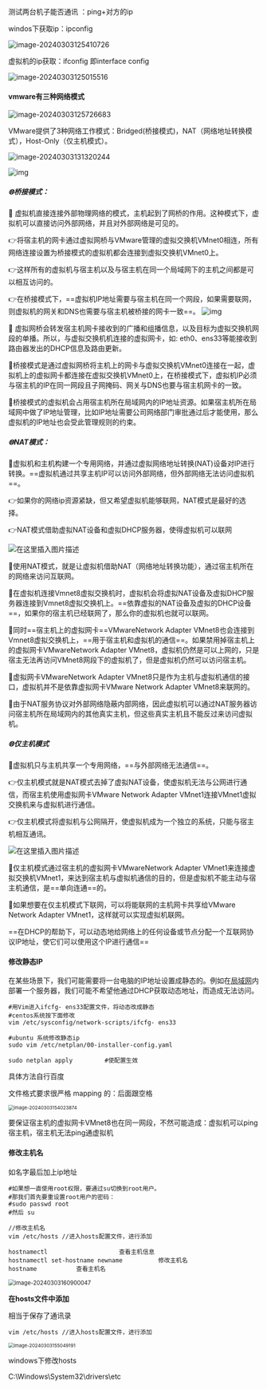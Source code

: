 测试两台机子能否通讯    ：ping+对方的ip

windos下获取ip：ipconfig

![image-20240303125410726](./image_3%EF%BC%8C%E7%BD%91%E7%BB%9C%E9%85%8D%E7%BD%AE/image-20240303125410726.png)

虚拟机的ip获取：ifconfig            即interface  config

![image-20240303125015516](./image_3%EF%BC%8C%E7%BD%91%E7%BB%9C%E9%85%8D%E7%BD%AE/image-20240303125015516.png)

#### vmware有三种网络模式

![image-20240303125726683](./image_3%EF%BC%8C%E7%BD%91%E7%BB%9C%E9%85%8D%E7%BD%AE/image-20240303125726683.png)

VMware提供了3种网络工作模式：Bridged(桥接模式)，NAT（网络地址转换模式），Host-Only（仅主机模式）。

![image-20240303131320244](./image_3%EF%BC%8C%E7%BD%91%E7%BB%9C%E9%85%8D%E7%BD%AE/image-20240303131320244.png)

![img](https://img-blog.csdnimg.cn/4cf85bd57b944b6f9478ecf8999cc3a8.png)

##### 🌐桥接模式：

📎 虚拟机直接连接外部物理网络的模式，主机起到了网桥的作用。这种模式下，虚拟机可以直接访问外部网络，并且对外部网络是可见的。

👉将宿主机的网卡通过虚拟网桥与VMware管理的虚拟交换机VMnet0相连，所有网络连接设置为桥接模式的虚拟机都会连接到虚拟交换机VMnet0上。

👉这样所有的虚拟机与宿主机以及与宿主机在同一个局域网下的主机之间都是可以相互访问的。

👉在桥接模式下，==虚拟机IP地址需要与宿主机在同一个网段，如果需要联网，则虚拟机的网关和DNS也需要与宿主机被桥接的网卡一致==。
![img](https://img-blog.csdnimg.cn/59868aa2fe134a97930c9fb9c061efa6.png)

📍 虚拟网桥会转发宿主机网卡接收到的广播和组播信息，以及目标为虚拟交换机网段的单播。所以，与虚拟交换机机连接的虚拟网卡，如: eth0、ens33等能接收到路由器发出的DHCP信息及路由更新。

📍桥接模式是通过虚拟网桥将主机上的网卡与虚拟交换机VMnet0连接在一起，虚拟机上的虚拟网卡都连接在虚拟交换机VMnet0上，在桥接模式下，虚拟机IP必须与宿主机的IP在同一网段且子网掩码、网关与DNS也要与宿主机网卡的一致。

📍桥接模式的虚拟机会占用宿主机所在局域网内的IP地址资源。如果宿主机所在局域网中做了IP地址管理，比如IP地址需要公司网络部门审批通过后才能使用，那么虚拟机的IP地址也会受此管理规则的约束。


##### 🌐NAT模式：

📎虚拟机和主机构建一个专用网络，并通过虚拟网络地址转换(NAT)设备对IP进行转换。==虚拟机通过共享主机IP可以访问外部网络，但外部网络无法访问虚拟机==。

👉如果你的网络ip资源紧缺，但又希望虚拟机能够联网，NAT模式是最好的选择。

👉NAT模式借助虚拟NAT设备和虚拟DHCP服务器，使得虚拟机可以联网

![在这里插入图片描述](https://img-blog.csdnimg.cn/ea02a23281b348199e1db08aa66f8e21.png)

📍使用NAT模式，就是让虚拟机借助NAT（网络地址转换功能），通过宿主机所在的网络来访问互联网。

📍在虚拟机连接Vmnet8虚拟交换机时，虚拟机会将虚拟NAT设备及虚拟DHCP服务器连接到Vmnet8虚拟交换机上。==依靠虚拟的NAT设备及虚拟的DHCP设备==，如果你的宿主机已经联网了，那么你的虚拟机也就可以联网。

📍同时==宿主机上的虚拟网卡==VMwareNetwork Adapter VMnet8也会连接到Vmnet8虚拟交换机上，==用于宿主机和虚拟机的通信==。如果禁用掉宿主机上的虚拟网卡VMwareNetwork Adapter VMnet8，虚拟机仍然是可以上网的，只是宿主无法再访问VMnet8网段下的虚拟机了，但是虚拟机仍然可以访问宿主机。

📍虚拟网卡VMwareNetwork Adapter VMnet8只是作为主机与虚拟机通信的接口，虚拟机并不是依靠虚拟网卡VMware Network Adapter VMnet8来联网的。

📍由于NAT服务协议对外部网络隐蔽内部网络，因此虚拟机可以通过NAT服务器访问宿主机所在局域网内的其他真实主机，但这些真实主机且不能反过来访问虚拟机。

##### 🌐仅主机模式

📎虚拟机只与主机共享一个专用网络，==与外部网络无法通信==。

👉仅主机模式就是NAT模式去掉了虚拟NAT设备，使虚拟机无法与公网进行通信，而宿主机使用虚拟网卡VMware Network Adapter VMnet1连接VMnet1虚拟交换机来与虚拟机进行通信。

👉仅主机模式将虚拟机与公网隔开，使虚拟机成为一个独立的系统，只能与宿主机相互通讯。


![在这里插入图片描述](https://img-blog.csdnimg.cn/6d8985b634a34302803d65e8c957e0ed.png)

📍仅主机模式通过宿主机的虚拟网卡VMwareNetwork Adapter VMnet1来连接虚拟交换机VMnet1，来达到宿主机与虚拟机通信的目的，但是虚拟机不能主动与宿主机通信，是==单向连通==的。

📍如果想要在仅主机模式下联网，可以将能联网的主机网卡共享给VMware Network Adapter VMnet1，这样就可以实现虚拟机联网。





 ==在DHCP的帮助下，可以动态地给网络上的任何设备或节点分配一个互联网协议IP地址，使它们可以使用这个IP进行通信==

#### 修改静态IP

在某些场景下，我们可能需要将一台电脑的IP地址设置成静态的。例如在[局域网](https://so.csdn.net/so/search?q=局域网&spm=1001.2101.3001.7020)内部署一个服务器，我们可能不希望他通过DHCP获取动态地址，而造成无法访问。

```shell
#用Vim进入ifcfg- ens33配置文件，将动态改成静态         
#centos系统按下面修改
vim /etc/sysconfig/network-scripts/ifcfg- ens33
```

```shell
#ubuntu 系统修改静态ip
sudo vim /etc/netplan/00-installer-config.yaml

sudo netplan apply         #使配置生效
```

具体方法自行百度

文件格式要求很严格   mapping 的：后面跟空格

<img src="./image_3%EF%BC%8C%E7%BD%91%E7%BB%9C%E9%85%8D%E7%BD%AE/image-20240303154023874.png" alt="image-20240303154023874" style="zoom:67%;" />

要保证宿主机的虚拟网卡VMnet8也在同一网段，不然可能造成：虚拟机可以ping宿主机，宿主机无法ping通虚拟机



#### 修改主机名

如名字最后加上ip地址  

```shell
#如果想一直使用root权限，要通过su切换到root用户。
#那我们首先要重设置root用户的密码：
#sudo passwd root
#然后 su
```

```shell
//修改主机名
vim /etc/hosts //进入hosts配置文件，进行添加

hostnamectl                    查看主机信息
hostnamectl set-hostname newname          修改主机名
hostname           查看主机名
```

<img src="./image_3%EF%BC%8C%E7%BD%91%E7%BB%9C%E9%85%8D%E7%BD%AE/image-20240303160900047.png" alt="image-20240303160900047" style="zoom:80%;" />

**在hosts文件中添加**

相当于保存了通讯录

```shell
vim /etc/hosts //进入hosts配置文件，进行添加
```

<img src="./image_3%EF%BC%8C%E7%BD%91%E7%BB%9C%E9%85%8D%E7%BD%AE/image-20240303155049191.png" alt="image-20240303155049191" style="zoom:67%;" />

windows下修改hosts

C:\Windows\System32\drivers\etc

